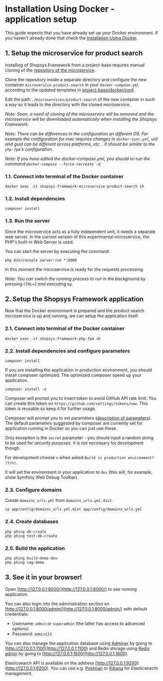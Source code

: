 # Installation Using Docker - application setup

This guide expects that you have already set up your Docker environment.
If you haven't already done that check the [Installation Using Docker](installation-using-docker.md).

## 1. Setup the microservice for product search
Installing of Shopsys Framework from a project-base requires manual cloning of the [repository of the microservice](https://github.com/shopsys/microservice-product-search).

Clone the repository inside a separate directory and configure the new container `microservice-product-search` in your `docker-compose.yml` according to the updated templates in [project-base/docker/conf](https://github.com/shopsys/project-base/tree/master/docker/conf).

Edit the path `./microservices/product-search` of the new container in such a way so it leads to the directory with the cloned microservice. 

*Note: Soon, a need of cloning of the microservice will be removed and the microservice will be downloaded automatically when installing the Shopsys Framework.*

*Note: There can be differences in the configuration on different OS.
For example the configuration for mac requires changes in `docker-sync.yml`, uid and guid can be different across platforms, etc. .
It should be similar to the `php-fpm`'s configuration.*

*Note: If you have edited the docker-compose.yml, you should re-run the command `docker-compose --force-recreate -d`.*

### 1.1. Connect into terminal of the Docker container
```
docker exec -it shopsys-framework-microservice-product-search sh
```
### 1.2. Install dependencies
```
composer install
```
### 1.3. Run the server
Since the microservice acts as a fully independent unit, it needs a separate web server.
In the current version of this experimental microservice, the PHP's built-in Web Server is used.

You can start the server by executing the command:
```
php bin/console server:run *:8000
```

In this moment the microservice is ready for the requests processing.

*Note: You can switch the running process to run in the background by pressing `CTRL+Z` and executing `bg`.*

## 2. Setup the Shopsys Framework application
Now that the Docker environment is prepared and the product search microservice is up and running, we can setup the application itself.

### 2.1. Connect into terminal of the Docker container
```
docker exec -it shopsys-framework-php-fpm sh
```

### 2.2. Install dependencies and configure parameters
```
composer install
```

If you are installing the application in production environment, you should install composer optimized.
The optimized composer speed up your application.
```
composer install -o
```

Composer will prompt you to insert token to avoid GitHub API rate limit. You can create this token on `https://github.com/settings/tokens/new`.
This token is reusable so keep it for further usage.

Composer will prompt you to set parameters ([description of parameters](native-installation.md#2-install-dependencies-and-configure-parameters)).
The default parameters suggested by composer are currently set for application running in Docker so you can just use these.

Only exception is the `secret` parameter - you should input a random string to be used for security purposes.
It is not necessary for development though.

For development choose `n` when asked `Build in production environment? (Y/n)`.

It will set the environment in your application to `dev` (this will, for example, show Symfony Web Debug Toolbar).

### 2.3. Configure domains
Create `domains_urls.yml` from `domains_urls.yml.dist`.

```
cp app/config/domains_urls.yml.dist app/config/domains_urls.yml
```

### 2.4. Create databases
```
php phing db-create
php phing test-db-create
```

### 2.5. Build the application
```
php phing build-demo-dev
php phing img-demo
```

## 3. See it in your browser!

Open [http://127.0.0.1:8000/](http://127.0.0.1:8000/) to see running application.

You can also login into the administration section on [http://127.0.0.1:8000/admin/](http://127.0.0.1:8000/admin/) with default credentials:
* Username: `admin` or `superadmin` (the latter has access to advanced options)
* Password: `admin123`

You can also manage the application database using [Adminer](https://www.adminer.org) by going to [http://127.0.0.1:1100](http://127.0.0.1:1100)
and Redis storage using [Redis admin](https://github.com/ErikDubbelboer/phpRedisAdmin) by going to [http://127.0.0.1:1600](http://127.0.0.1:1600).

Elasticsearch API is available on the address [http://127.0.0.1:9200](http://127.0.0.1:9200).
You can use e.g. [Postman](https://www.getpostman.com/apps) or [Kibana](https://www.elastic.co/downloads/kibana) for Elasticseacrh management.
